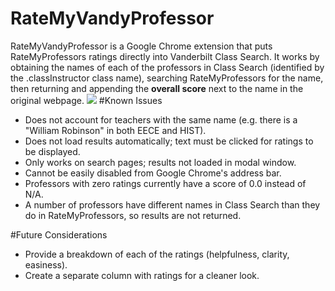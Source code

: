 # RateMyVandyProfessor
RateMyVandyProfessor is a Google Chrome extension that puts RateMyProfessors ratings directly into Vanderbilt Class Search. It works by obtaining the names of each of the professors in Class Search (identified by the .classInstructor class name), searching RateMyProfessors for the name, then returning and appending the <strong>overall score</strong> next to the name in the original webpage.
<img src="http://i.imgur.com/ZcAiofW.png">
#Known Issues
<ul>
  <li>Does not account for teachers with the same name (e.g. there is a "William Robinson" in both EECE and HIST).</li>
  <li>Does not load results automatically; text must be clicked for ratings to be displayed.</li>
  <li>Only works on search pages; results not loaded in modal window.</li>
  <li>Cannot be easily disabled from Google Chrome's address bar.</li>
  <li>Professors with zero ratings currently have a score of 0.0 instead of N/A.</li>
  <li>A number of professors have different names in Class Search than they do in RateMyProfessors, so results are not returned.</li>
</ul>
#Future Considerations
<ul>
  <li>Provide a breakdown of each of the ratings (helpfulness, clarity, easiness).</li>
  <li>Create a separate column with ratings for a cleaner look.</li>
</ul>

